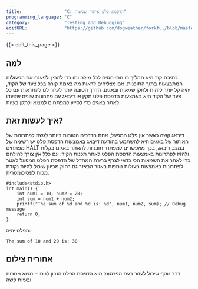 ```yaml
---
title:                "C: הדפסת פלט איתור שגיאות"
programming_language: "C"
category:             "Testing and Debugging"
editURL:              "https://github.com/dogweather/forkful/blob/master/content/he/c/printing-debug-output.md"
---
```


{{< edit_this_page >}}

## למה

כתיבת קוד היא תהליך בו מתייחסים לכל מילה ותו כדי להבין ולפענח את הפעולות המתבצעות בתוך התוכנית. אם מצליחים לראות מה באמת קורה בכל צעד של הקוד, יהיה קל יותר לזהות ולתקן שגיאות ובאגים. הדרך הטובה יותר לעזור לנו להתראות עם כל צעד של הקוד היא באמצעות הדפסת פלט תקין או דיבאג עם פתרונות שונים שנועדו לאתר באגים כדי לסייע למפתחים למצוא ולתקן בעיות.

## איך לעשות זאת?

דיבאג קשה כאשר אין פלט המפעל, אחת הדרכים הטובות ביותר לגשת לפתרונות של האיתור של באגים היא להשתמש בהודעה דיבאג באמצעות הדפסת פלט יש רשימה של מפתחים HALT במצב דיבאג, בכך מאפשרים למפתחי תוכניות להאתר באגים בקלות ולהזיז לפתרונות באמצעות הדפסת הפלט לאחר תכנות הקוד. עם כלל אין צורך להילחם כדי לאתר את השגיאות הכי כדאי לצרף ברירת המחדל של הדפסת הפלט המפעל לאטר לפתרונות באמצעות פעולות נוספות באזור הבאזר גם רחוק מכיוון שיכול להיות נקודת מכות לפסיכומטרית.

```
#include<stdio.h>
int main() {
    int num1 = 10, num2 = 20;
    int sum = num1 + num2;
    printf("The sum of %d and %d is: %d", num1, num2, sum); // Debug message
    return 0;
}
```

הפלט יהיה:

```
The sum of 10 and 20 is: 30
```

## אחורית צילום

דבר נוסף שיכול לעזור בעת הפרסונל הוא הדפסת הפלט הנכון לניסוייי מצוא מטרות ובעיות קשה